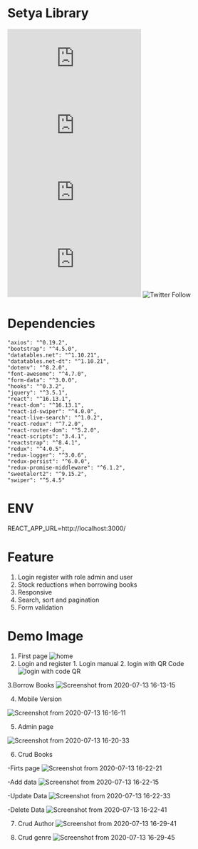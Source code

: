# Setya Library

<!--- These are examples. See https://shields.io for others or to customize this set of shields. You might want to include dependencies, project status and licence info here --->
![GitHub repo size](https://img.shields.io/github/repo-size/scottydocs/README-template.md)
![GitHub contributors](https://img.shields.io/github/contributors/scottydocs/README-template.md)
![GitHub stars](https://img.shields.io/github/stars/scottydocs/README-template.md?style=social)
![GitHub forks](https://img.shields.io/github/forks/scottydocs/README-template.md?style=social)
![Twitter Follow](https://img.shields.io/twitter/follow/scottydocs?style=social)


# Dependencies
    "axios": "^0.19.2",
    "bootstrap": "^4.5.0",
    "datatables.net": "^1.10.21",
    "datatables.net-dt": "^1.10.21",
    "dotenv": "^8.2.0",
    "font-awesome": "^4.7.0",
    "form-data": "^3.0.0",
    "hooks": "^0.3.2",
    "jquery": "^3.5.1",
    "react": "^16.13.1",
    "react-dom": "^16.13.1",
    "react-id-swiper": "^4.0.0",
    "react-live-search": "^1.0.2",
    "react-redux": "^7.2.0",
    "react-router-dom": "^5.2.0",
    "react-scripts": "3.4.1",
    "reactstrap": "^8.4.1",
    "redux": "^4.0.5",
    "redux-logger": "^3.0.6",
    "redux-persist": "^6.0.0",
    "redux-promise-middleware": "^6.1.2",
    "sweetalert2": "^9.15.2",
    "swiper": "^5.4.5"

# ENV
REACT_APP_URL=http://localhost:3000/

# Feature
 1. Login register with role admin and user
 2. Stock reductions when borrowing books
 3. Responsive
 4. Search, sort and pagination
 5. Form validation
 
 # Demo Image
   1. First page
   ![home](https://user-images.githubusercontent.com/63132957/90358448-37832a00-e080-11ea-80ec-308acb827c0d.png)
   2. Login and register
    1. Login manual
    2. login with QR Code
    ![login with code QR](https://user-images.githubusercontent.com/63132957/90358545-8335d380-e080-11ea-8654-86cd62678afa.png)
   
   
   3.Borrow Books
   ![Screenshot from 2020-07-13 16-13-15](https://user-images.githubusercontent.com/63132957/87287057-d7024980-c523-11ea-99f8-789c8e9acdc5.png)
   
   4. Mobile Version
   
   ![Screenshot from 2020-07-13 16-16-11](https://user-images.githubusercontent.com/63132957/87287365-382a1d00-c524-11ea-9e86-48c488c46d70.png)
   
   5. Admin page
   
   ![Screenshot from 2020-07-13 16-20-33](https://user-images.githubusercontent.com/63132957/87287886-d4ecba80-c524-11ea-8963-c57b77489310.png)
    
   6. Crud Books
   
   -Firts page
   ![Screenshot from 2020-07-13 16-22-21](https://user-images.githubusercontent.com/63132957/87288157-2dbc5300-c525-11ea-94d7-5fe434afe78a.png)
   
   -Add data
   ![Screenshot from 2020-07-13 16-22-15](https://user-images.githubusercontent.com/63132957/87288273-56dce380-c525-11ea-9a4d-1220103b8e3a.png)
   
   -Update Data
    ![Screenshot from 2020-07-13 16-22-33](https://user-images.githubusercontent.com/63132957/87288455-8f7cbd00-c525-11ea-8162-1da34429aab2.png)
    
   -Delete Data
    ![Screenshot from 2020-07-13 16-22-41](https://user-images.githubusercontent.com/63132957/87288521-a7544100-c525-11ea-8b0c-356c1a0e9025.png)
    
   7. Crud Author
   ![Screenshot from 2020-07-13 16-29-41](https://user-images.githubusercontent.com/63132957/87288852-19c52100-c526-11ea-874d-0ef7ae6fe323.png)
   
   8. Crud genre
   ![Screenshot from 2020-07-13 16-29-45](https://user-images.githubusercontent.com/63132957/87288945-37928600-c526-11ea-8e37-c94f374677a5.png)
   
    
